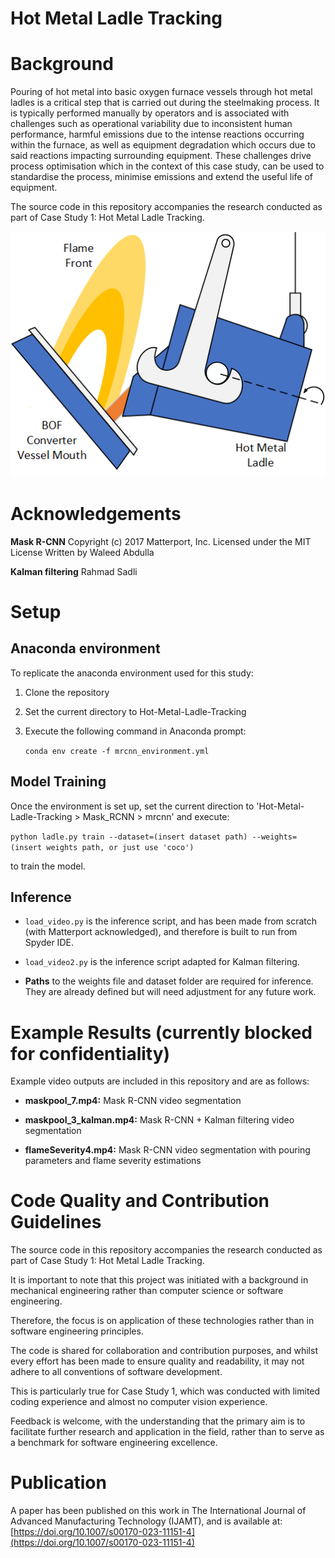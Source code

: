 # Hot Metal Ladle Tracking



# Background
Pouring of hot metal into basic oxygen furnace vessels through hot metal ladles is a critical step that is carried out during the steelmaking process. It is typically performed manually by operators and is associated with challenges such as operational variability due to inconsistent human performance, harmful emissions due to the intense reactions occurring within the furnace, as well as equipment degradation which occurs due to said reactions impacting surrounding equipment. These challenges drive process optimisation which in the context of this case study, can be used to standardise the process, minimise emissions and extend the useful life of equipment.

The source code in this repository accompanies the research conducted as part of Case Study 1: Hot Metal Ladle Tracking.

![Ladle Study Schematic](ladleSchematic.png)

# Acknowledgements

**Mask R-CNN**
Copyright (c) 2017 Matterport, Inc.
Licensed under the MIT License
Written by Waleed Abdulla


**Kalman filtering**
Rahmad Sadli

# Setup
## Anaconda environment
To replicate the anaconda environment used for this study:

 1. Clone the repository

 2. Set the current directory to Hot-Metal-Ladle-Tracking

 3. Execute the following command in Anaconda prompt:


	```conda env create -f mrcnn_environment.yml```


## Model Training

Once the environment is set up, set the current direction to 'Hot-Metal-Ladle-Tracking > Mask_RCNN > mrcnn' and execute:

```python ladle.py train --dataset=(insert dataset path) --weights=(insert weights path, or just use 'coco')```

to train the model.

## Inference

 - `load_video.py` is the inference script, and has been made from scratch
   (with Matterport acknowledged), and therefore is built to run from
   Spyder IDE.
   
 - `load_video2.py` is the inference script adapted for Kalman filtering.
 - **Paths** to the weights file and dataset folder are required for
   inference. They are already defined but will need adjustment for any future work.


# Example Results (currently blocked for confidentiality)

Example video outputs are included in this repository and are as follows:

 - **maskpool_7.mp4:** Mask R-CNN video segmentation
 
 - **maskpool_3_kalman.mp4:** Mask R-CNN + Kalman filtering video segmentation
 - **flameSeverity4.mp4:** Mask R-CNN video segmentation with pouring parameters and flame severity estimations

# Code Quality and Contribution Guidelines
The source code in this repository accompanies the research conducted as part of Case Study 1: Hot Metal Ladle Tracking. 

It is important to note that this project was initiated with a background in mechanical engineering rather than computer science or software engineering. 

Therefore, the focus is on application of these technologies rather than in software engineering principles. 

The code is shared for collaboration and contribution purposes, and whilst every effort has been made to ensure quality and readability, it may not adhere to all conventions of software development. 

This is particularly true for Case Study 1, which was conducted with limited coding experience and almost no computer vision experience.   

Feedback is welcome, with the understanding that the primary aim is to facilitate further research and application in the field, 
rather than to serve as a benchmark for software engineering excellence. 

# Publication

A paper has been published on this work in The International Journal of Advanced Manufacturing Technology (IJAMT), and is available at: [https://doi.org/10.1007/s00170-023-11151-4](https://doi.org/10.1007/s00170-023-11151-4)

```